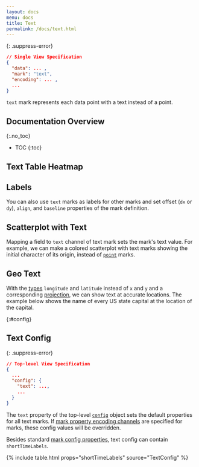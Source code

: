 ```yaml
---
layout: docs
menu: docs
title: Text
permalink: /docs/text.html
---
```


{: .suppress-error}
```json
// Single View Specification
{
  "data": ... ,
  "mark": "text",
  "encoding": ... ,
  ...
}
```

`text` mark represents each data point with a text instead of a point.


## Documentation Overview
{:.no_toc}

* TOC
{:toc}

## Text Table Heatmap

<span class="vl-example" data-name="layer_text_heatmap"></span>


## Labels

You can also use `text` marks as labels for other marks and set offset (`dx` or `dy`), `align`, and `baseline` properties of the mark definition.

<span class="vl-example" data-name="layer_bar_labels"></span>

## Scatterplot with Text

Mapping a field to `text` channel of text mark sets the mark's text value. For example, we can make a colored scatterplot with text marks showing the initial character of its origin, instead of [`point`](point.html#color) marks.

<span class="vl-example" data-name="text_scatterplot_colored"></span>


## Geo Text

With the [types](type.html) `longitude` and `latitude` instead of `x` and `y` and a corresponding [projection](projection.html), we can show text at accurate locations. The example below shows the name of every US state capital at the location of the capital.

<span class="vl-example" data-name="geo_text"></span>


{:#config}
## Text Config

{: .suppress-error}
```json
// Top-level View Specification
{
  ...
  "config": {
    "text": ...,
    ...
  }
}
```

The `text` property of the top-level [`config`](config.html) object sets the default properties for all text marks.  If [mark property encoding channels](encoding.html#mark-prop) are specified for marks, these config values will be overridden.

Besides standard [mark config properties](mark.html#config), text config can contain `shortTimeLabels`.

{% include table.html props="shortTimeLabels" source="TextConfig" %}

